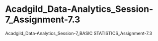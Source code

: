 # Acadgild_Data-Analytics_Session-7_Assignment-7.3
 Acadgild_Data-Analytics_Session-7_BASIC STATISTICS_Assignment-7.3
